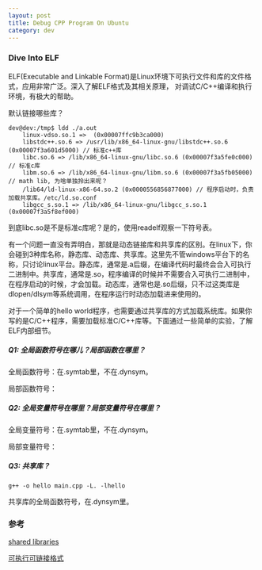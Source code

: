 ```yaml
---
layout: post
title: Debug CPP Program On Ubuntu
category: dev 
---
```


### Dive Into ELF
ELF(Executable and Linkable Format)是Linux环境下可执行文件和库的文件格式，应用非常广泛。深入了解ELF格式及其相关原理，
对调试C/C++编译和执行环境，有极大的帮助。

默认链接哪些库？

```
dev@dev:/tmp$ ldd ./a.out 
	linux-vdso.so.1 =>  (0x00007ffc9b3ca000)
	libstdc++.so.6 => /usr/lib/x86_64-linux-gnu/libstdc++.so.6 (0x00007f3a601d5000) // 标准c++库
	libc.so.6 => /lib/x86_64-linux-gnu/libc.so.6 (0x00007f3a5fe0c000) // 标准c库
	libm.so.6 => /lib/x86_64-linux-gnu/libm.so.6 (0x00007f3a5fb05000) // math lib, 为啥单独拎出来呢？
	/lib64/ld-linux-x86-64.so.2 (0x0000556856877000) // 程序启动时，负责加载共享库。/etc/ld.so.conf
	libgcc_s.so.1 => /lib/x86_64-linux-gnu/libgcc_s.so.1 (0x00007f3a5f8ef000)
```
到底libc.so是不是标准c库呢？是的，使用readelf观察一下符号表。

有一个问题一直没有弄明白，那就是动态链接库和共享库的区别。在linux下，你会碰到3种库名称，静态库、动态库、共享库。这里先不管windows平台下的名称，只讨论linux平台。静态库，通常是.a后缀，在编译代码时最终会合入可执行二进制中。共享库，通常是.so，程序编译的时候并不需要合入可执行二进制中，在程序启动的时候，才会加载。动态库，通常也是.so后缀，只不过这类库是dlopen/dlsym等系统调用，在程序运行时动态加载进来使用的。

对于一个简单的hello world程序，也需要通过共享库的方式加载系统库。如果你写的是C/C++程序，需要加载标准C/C++库等。下面通过一些简单的实验，了解ELF内部细节。

##### Q1: 全局函数符号在哪儿？局部函数在哪里？
全局函数符号：在.symtab里，不在.dynsym。

局部函数符号：
##### Q2: 全局变量符号在哪里？局部变量符号在哪里？
全局变量符号：在.symtab里，不在.dynsym。

局部变量符号：
##### Q3: 共享库？
```
g++ -o hello main.cpp -L. -lhello
```
共享库的全局函数符号，在.dynsym里。

### 参考
[shared libraries](http://tldp.org/HOWTO/Program-Library-HOWTO/shared-libraries.html)

[可执行可链接格式](https://zh.wikipedia.org/wiki/%E5%8F%AF%E5%9F%B7%E8%A1%8C%E8%88%87%E5%8F%AF%E9%8F%88%E6%8E%A5%E6%A0%BC%E5%BC%8F)
